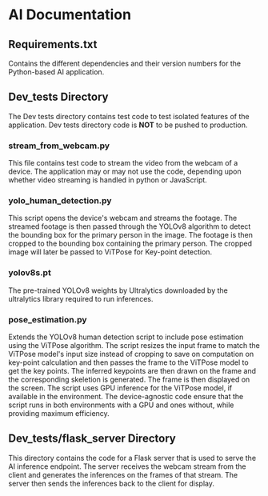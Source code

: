 # AI Documentation

## Requirements.txt
Contains the different dependencies and their version numbers for the Python-based AI application.

## Dev_tests Directory
The Dev tests directory contains test code to test isolated features of the application. Dev tests directory code is **NOT** to be pushed to production.
### stream_from_webcam.py
This file contains test code to stream the video from the webcam of a device. The application may or may not use the code, depending upon whether video streaming is handled in python or JavaScript.
### yolo_human_detection.py
This script opens the device's webcam and streams the footage. The streamed footage is then passed through the YOLOv8 algorithm to detect the bounding box for the primary person in the image. The footage is then cropped to the bounding box containing the primary person. The cropped image will later be passed to ViTPose for Key-point detection.
### yolov8s.pt
The pre-trained YOLOv8 weights by Ultralytics downloaded by the ultralytics library required to run inferences.

### pose_estimation.py
Extends the YOLOv8 human detection script to include pose estimation using the ViTPose algorithm. The script resizes the input frame to match the ViTPose model's input size instead of cropping to save on computation on key-point calculation and then passes the frame to the ViTPose model to get the key points. The inferred keypoints are then drawn on the frame and the corresponding skeletion is generated. The frame is then displayed on the screen. The script uses GPU inference for the ViTPose model, if available in the environment. The device-agnostic code ensure that the script runs in both environments with a GPU and ones without, while providing maximum efficiency.

## Dev_tests/flask_server Directory
This directory contains the code for a Flask server that is used to serve the AI inference endpoint. The server receives the webcam stream from the client and generates the inferences on the frames of that stream. The server then sends the inferences back to the client for display.
